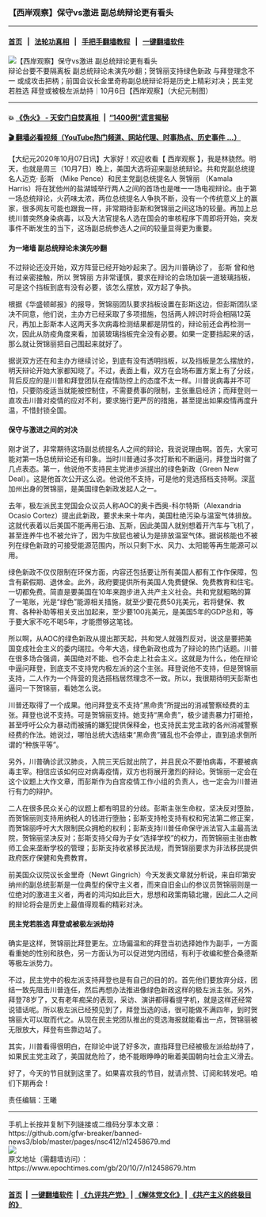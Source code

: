 ### 【西岸观察】保守vs激进 副总统辩论更有看头
------------------------

#### [首页](https://github.com/gfw-breaker/banned-news3/blob/master/README.md) &nbsp;&nbsp;|&nbsp;&nbsp; [法轮功真相](https://github.com/begood0513/basic/blob/master/README.md)  &nbsp;&nbsp;|&nbsp;&nbsp; [手把手翻墙教程](https://github.com/gfw-breaker/guides/wiki)  &nbsp;&nbsp;|&nbsp;&nbsp; [一键翻墙软件](https://github.com/gfw-breaker/nogfw/blob/master/README.md)  



<div><img alt="【西岸观察】保守vs激进 副总统辩论更有看头" class="attachment-djy_600_400 size-djy_600_400 wp-post-image" src="https://i.epochtimes.com/assets/uploads/2020/10/1006-west-Cover02-600x400.jpg"/>
<div class="caption">
 辩论台要不要隔离板 副总统辩论未演先吵翻；贺锦丽支持绿色新政 与拜登理念不一 或成攻击把柄；前国会议长金里奇称副总统辩论将是历史上精彩对决；民主党若胜选 拜登或被极左派劫持｜10月6日【西岸观察】（大纪元制图）
</div></div><hr/>

#### 💥 [《伪火》 - 天安门自焚真相 ](http://158.247.195.190:10000/videos/blog/weihuo.html)&nbsp; |&nbsp; [“1400例”谎言揭秘  ](http://158.247.195.190:10000/videos/blog/jiexi1400.html)

#### [ 🎬  翻墙必看视频（YouTube热门频道、网站代理、时事热点、历史事件 ...）](https://github.com/gfw-breaker/links/blob/master/banned.md)

<div><p>
 【大纪元2020年10月07日讯】大家好！欢迎收看【
 <ok href="https://www.epochtimes.com/gb/tag/%E8%A5%BF%E5%B2%B8%E8%A7%82%E5%AF%9F.html">
  西岸观察
 </ok>
 】，我是林骁然。明天，也就是周三（10月7日）晚上，美国大选将迎来副总统辩论。共和党副总统提名人迈克·
 <ok href="https://www.epochtimes.com/gb/tag/%E5%BD%AD%E6%96%AF.html">
  彭斯
 </ok>
 （Mike Pence）和民主党副总统提名人
 <ok href="https://www.epochtimes.com/gb/tag/%E8%B4%BA%E9%94%A6%E4%B8%BD.html">
  贺锦丽
 </ok>
 （Kamala Harris）将在犹他州的盐湖城举行两人之间的首场也是唯一一场电视辩论。由于第一场总统辩论，火药味太浓，两位总统提名人争执不断，没有一个传统意义上的赢家，很多网友可能也跟我一样，非常期待彭斯和贺锦丽之间这场的较量。再加上总统川普突然身染病毒，以及大法官提名人选在国会的审核程序下周即将开始，突发事件不断发生的当下，这场副总统参选人之间的较量显得更为重要。
</p>
<h4>
 为一堵墙 副总统辩论未演先吵翻
</h4>
<p>
 不过辩论还没开始，双方阵营已经开始吵起来了。因为川普确诊了，
 <ok href="https://www.epochtimes.com/gb/tag/%E5%BD%AD%E6%96%AF.html">
  彭斯
 </ok>
 曾和他有过亲密接触，所以
 <ok href="https://www.epochtimes.com/gb/tag/%E8%B4%BA%E9%94%A6%E4%B8%BD.html">
  贺锦丽
 </ok>
 方非常谨慎，要求在辩论的会场加装一道玻璃挡板，可是这个挡板到底有没有必要，该怎么摆放，双方起了争执。
</p>
<p>
 根据《华盛顿邮报》的报导，贺锦丽团队要求挡板设置在彭斯这边，但彭斯团队坚决不同意，他们说，主办方已经采取了多项措施，包括两人辨识时将会相隔12英尺，再加上彭斯本人这两天多次病毒检测结果都是阴性的，辩论前还会再检测一次，因此从防疫角度来看，加装玻璃挡板完全没有必要。如果一定要挡起来的话，那么就让贺锦丽把自己围起来就好了。
</p>
<p>
 据说双方还在和主办方继续讨论，到底有没有透明挡板，以及挡板是怎么摆放的，明天辩论开始大家都知晓了。不过，表面上看，双方在会场布置方案上有了分歧，背后反应的是川普和拜登团队在疫情防控上的态度不太一样。川普说病毒并不可怕，只要防疫适当就能被控制住，不需要费事的限制，主张重启经济；而拜登则一直攻击川普对疫情的应对不利，要求施行更严厉的措施，甚至提出如果疫情再度升温，不惜封锁全国。
</p>
<div class="video_fit_container">
</div>
<h4>
 保守与激进之间的对决
</h4>
<p>
 刚才说了，非常期待这场副总统提名人之间的辩论，我说说理由啊。首先，大家可能对第一场总统辩论还有印象。当时川普通过多次打断和不断逼问，拜登当时做了几点表态。第一，他说他不支持民主党进步派提出的绿色新政（Green New Deal）。这是他首次公开这么说。他说他不支持，可是他的竞选搭档支持啊。深蓝加州出身的贺锦丽，是美国绿色新政发起人之一。
</p>
<p>
 去年，极左派民主党国会众议员人称AOC的奥卡西奥-科尔特斯（Alexandria Ocasio Cortez）提出此新政，要求未来十年内，美国杜绝污染与温室气体排放。这就代表着以后美国不能再用石油、瓦斯，因此美国人就别想着开汽车与飞机了，甚至连养牛也不被允许了，因为牛放屁也被认为是排放温室气体。据说核能也不被列在绿色新政的可接受能源范围内，所以只剩下水、风力、太阳能等再生能源可以用。
</p>
<p>
 绿色新政不仅仅限制在环保方面，内容还包括要让所有美国人都有工作作保障，包含有薪假期、退休金。此外，政府要提供所有美国人免费健保、免费教育和住宅。一切都免费。简直是要美国在10年来跑步进入共产主义社会。共和党就粗略的算了一笔账，光是“绿色”能源相关措施，就至少要花费50兆美元，若将健保、教育、各种补助等相关支出加起来，至少要100兆美元，是美国5年的GDP总和，等于要大家不吃不喝5年，才能攒够这笔钱。
</p>
<p>
 所以啊，从AOC的绿色新政从提出那天起，共和党人就强烈反对，说这是要把美国变成社会主义的委内瑞拉。今年大选，绿色新政也成为了辩论的热门话题。川普在很多场合强调，美国绝对不能、也不会走上社会主义。这就是为什么，他在辩论中逼问拜登，到底支不支持党内极左派的这个主张。拜登说他不支持，但是贺锦丽支持，二人作为一个阵营的竞选搭档居然理念不一致。所以，我很期待明天彭斯也逼问一下贺锦丽，看她怎么说。
</p>
<p>
 川普还取得了一个成果。他问拜登支不支持“黑命贵”所提出的消减警察经费的主张。拜登也说不支持。可是贺锦丽支持。她支持“黑命贵”，极少谴责暴力打砸抢，甚至呼吁公众为暴动而被捕的嫌犯提供保释金，也支持民主党主政的各州消减警察经费的作法。她说过，哪怕总统大选结束“黑命贵”骚乱也不会停止，直到追求倒所谓的“种族平等”。
</p>
<p>
 另外，川普确诊武汉肺炎，入院三天后就出院了，并且民众不要怕病毒，不要被病毒主宰。相信应该如何应对病毒疫情，双方也将展开激烈的辩论。贺锦丽一定会在这个议题上大作文章，而彭斯作为白宫疫情工作小组的负责人，也一定会为川普进行有力的辩护。
</p>
<p>
 二人在很多民众关心的议题上都有明显的分歧。彭斯主张生命权，坚决反对堕胎，而贺锦丽则支持用纳税人的钱进行堕胎；彭斯支持枪支持有权和宪法第二修正案，而贺锦丽呼吁大大限制民众拥枪的权利；彭斯支持川普任命保守派法官入主最高法院，贺锦丽坚决反对；彭斯支持父母为子女“选择学校”的权力，而贺锦丽主张由教师工会来垄断学校的管理；彭斯支持收紧移民法规，而贺锦丽要求为非法移民提供政府医疗保健和免费教育。
</p>
<p>
 前美国众议院议长金里奇（Newt Gingrich）今天发表文章就分析说，来自印第安纳州的副总统彭斯是一位典型的保守主义者，而来自旧金山的参议员贺锦丽则是一位绝对的激进主义者，两者的鸿沟如此巨大，思想和政策南辕北辙，因此二人之间的辩论将会是历史上最值得观看的精彩对决。
</p>
<h4>
 民主党若胜选 拜登或被极左派劫持
</h4>
<p>
 确实是这样，贺锦丽比拜登更左。立场偏温和的拜登当初选择她作为副手，一方面看重她的性别和肤色，另一方面认为可以促进党内团结，有利于收编和整合桑德斯等极左派势力。
</p>
<p>
 不过，民主党中的极左派支持拜登也是有自己的目的的。首先他们要放弃分歧，团结一致先阻击川普连任，然后再想办法推进像绿色新政这样的极左派主张。另外，拜登78岁了，又有老年痴呆的表现，采访、演讲都得看提字机，就是这样还经常说错话呢。所以极左派已经预见到了，拜登当选的话，很可能做不满四年，到时贺锦丽大可以取而代之。从现在民主党团队推出的竞选海报就能看出一点，贺锦丽被无限放大，拜登有些靠边站了。
</p>
<p>
 其实，川普看得很明白，在辩论中说了好多次，直指拜登已经被极左派给劫持了，如果民主党主政了，美国就危险了，绝不能眼睁睁的瞅着美国朝向社会主义滑去。
</p>
<p>
 好了，今天的节目就到这里了。如果喜欢我的节目，就请点赞、订阅和转发吧。咱们下期再会！
</p>
<p>
 责任编辑：王曦
</p>
</div>
<hr/>
手机上长按并复制下列链接或二维码分享本文章：<br/>
https://github.com/gfw-breaker/banned-news3/blob/master/pages/nsc412/n12458679.md <br/>
<a href='https://github.com/gfw-breaker/banned-news3/blob/master/pages/nsc412/n12458679.md'><img src='https://github.com/gfw-breaker/banned-news3/blob/master/pages/nsc412/n12458679.md.png'/></a> <br/>
原文地址（需翻墙访问）：https://www.epochtimes.com/gb/20/10/7/n12458679.htm


------------------------
#### [首页](https://github.com/gfw-breaker/banned-news3/blob/master/README.md) &nbsp;|&nbsp; [一键翻墙软件](https://github.com/gfw-breaker/nogfw/blob/master/README.md) &nbsp;| [《九评共产党》](https://github.com/gfw-breaker/9ping.md/blob/master/README.md#九评之一评共产党是什么) | [《解体党文化》](https://github.com/gfw-breaker/jtdwh.md/blob/master/README.md) | [《共产主义的终极目的》](https://github.com/gfw-breaker/gczydzjmd.md/blob/master/README.md)


<img src='http://gfw-breaker.win/banned-news3/pages/nsc412/n12458679.md' width='0px' height='0px'/>